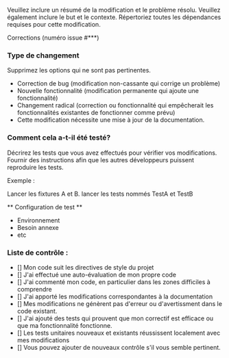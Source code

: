 Veuillez inclure un résumé de la modification et le problème résolu. Veuillez également inclure le but et le contexte. Répertoriez toutes les dépendances requises pour cette modification.

Corrections (numéro issue #***)

### Type de changement

Supprimez les options qui ne sont pas pertinentes.

- Correction de bug (modification non-cassante qui corrige un problème)
- Nouvelle fonctionnalité (modification permanente qui ajoute une fonctionnalité)
- Changement radical (correction ou fonctionnalité qui empêcherait les fonctionnalités existantes de fonctionner comme prévu)
- Cette modification nécessite une mise à jour de la documentation.

### Comment cela a-t-il été testé?

Décrirez les tests que vous avez effectués pour vérifier vos modifications. Fournir des instructions afin que les autres développeurs puissent reproduire les tests.

Exemple :

Lancer les fixtures A et B.
lancer les tests nommés TestA et TestB

** Configuration de test **
* Environnement
* Besoin annexe
* etc

### Liste de contrôle :

- [] Mon code suit les directives de style du projet
- [] J'ai effectué une auto-évaluation de mon propre code
- [] J'ai commenté mon code, en particulier dans les zones difficiles à comprendre
- [] J'ai apporté les modifications correspondantes à la documentation
- [] Mes modifications ne génèrent pas d'erreur ou d'avertissment dans le code existant.
- [] J'ai ajouté des tests qui prouvent que mon correctif est efficace ou que ma fonctionnalité fonctionne.
- [] Les tests unitaires nouveaux et existants réussissent localement avec mes modifications
- [] Vous pouvez ajouter de nouveaux contrôle s'il vous semble pertinent.